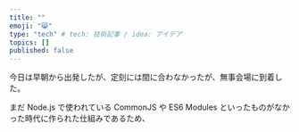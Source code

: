```yaml
---
title: ""
emoji: "😸"
type: "tech" # tech: 技術記事 / idea: アイデア
topics: []
published: false
---
```

今日は早朝から出発したが、定刻には間に合わなかったが、無事会場に到着した。

まだ Node.js で使われている CommonJS や ES6 Modules といったものがなかった時代に作られた仕組みであるため、
